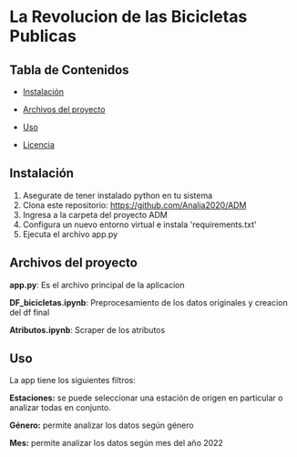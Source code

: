 # La Revolucion de las Bicicletas Publicas

## Tabla de Contenidos

- [Instalación](#instalación)
- [Archivos del proyecto](#archivosdelproyecto)
- [Uso](#uso)

- [Licencia](#licencia)

## Instalación
1. Asegurate de tener instalado python en tu sistema 
2. Clona este repositorio: https://github.com/Analia2020/ADM
3. Ingresa a la carpeta del proyecto ADM
4. Configura un nuevo entorno virtual e instala 'requirements.txt'
5. Ejecuta el archivo app.py

## Archivos del proyecto

**app.py**: Es el archivo principal de la aplicacion

**DF_bicicletas.ipynb**: Preprocesamiento de los datos originales y creacion del df final

**Atributos.ipynb**: Scraper de los atributos 

## Uso 
La app tiene los siguientes filtros:

**Estaciones:** se puede seleccionar una estación de origen en particular o analizar todas en conjunto.

**Género:** permite analizar los datos según género

**Mes:** permite analizar los datos según mes del año 2022



